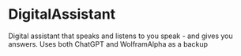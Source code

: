 # DigitalAssistant
Digital assistant that speaks and listens to you speak - and gives you answers. Uses both ChatGPT and WolframAlpha as a backup
